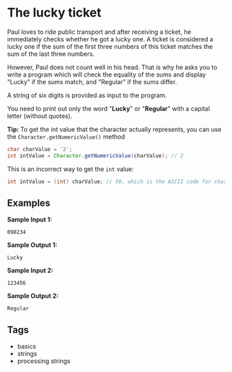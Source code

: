 #  The lucky ticket

Paul loves to ride public transport and after receiving a ticket, he immediately checks whether he got a lucky one. A ticket is considered a lucky one if the sum of the first three numbers of this ticket matches the sum of the last three numbers.

However, Paul does not count well in his head. That is why he asks you to write a program which will check the equality of the sums and display "Lucky" if the sums match, and "Regular" if the sums differ.

A string of six digits is provided as input to the program.

You need to print out only the word "**Lucky**" or "**Regular**" with a capital letter (without quotes).

**Tip:** To get the int value that the character actually represents, you can use the `Character.getNumericValue()` method

```java
char charValue = '2';
int intValue = Character.getNumericValue(charValue); // 2
```

This is an incorrect way to get the `int` value:

```java
int intValue = (int) charValue; // 50, which is the ASCII code for character ‘2’
```

## Examples
**Sample Input 1:**
```console
090234
```

**Sample Output 1:**
```console
Lucky
```

**Sample Input 2:**
```console
123456
```

**Sample Output 2:**
```console
Regular
```

## Tags
- basics
- strings
- processing strings